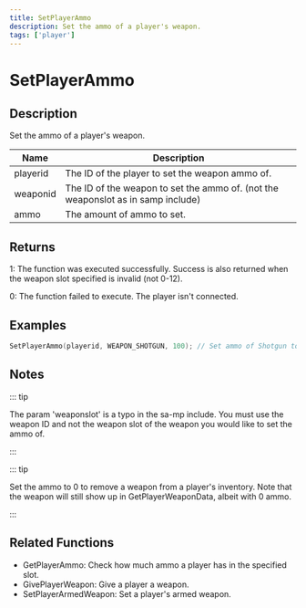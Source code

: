 ```yaml
---
title: SetPlayerAmmo
description: Set the ammo of a player's weapon.
tags: ['player']
---
```


# SetPlayerAmmo

<TagLinks />

## Description

Set the ammo of a player's weapon.


| Name | Description |
|------|-------------|
|playerid | The ID of the player to set the weapon ammo of.|
|weaponid | The ID of the weapon to set the ammo of. (not the weaponslot as in samp include)  |
|ammo | The amount of ammo to set.|


## Returns

 1: The function was executed successfully. Success is also returned when the weapon slot specified is invalid (not 0-12).

 0: The function failed to execute. The player isn't connected.


## Examples


```c
SetPlayerAmmo(playerid, WEAPON_SHOTGUN, 100); // Set ammo of Shotgun to 100 bullets
```


## Notes

::: tip

The param 'weaponslot' is a typo in the sa-mp include. You must use the weapon ID and not the weapon slot of the weapon you would like to set the ammo of.

:::


::: tip

Set the ammo to 0 to remove a weapon from a player's inventory. Note that the weapon will still show up in GetPlayerWeaponData, albeit with 0 ammo.

:::


## Related Functions


-  GetPlayerAmmo: Check how much ammo a player has in the specified slot.
-  GivePlayerWeapon: Give a player a weapon.
-  SetPlayerArmedWeapon: Set a player's armed weapon.